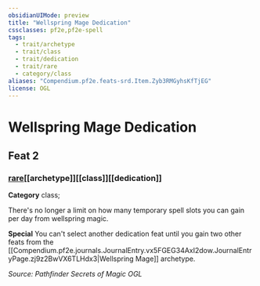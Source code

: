 ```yaml
---
obsidianUIMode: preview
title: "Wellspring Mage Dedication"
cssclasses: pf2e,pf2e-spell
tags:
  - trait/archetype
  - trait/class
  - trait/dedication
  - trait/rare
  - category/class
aliases: "Compendium.pf2e.feats-srd.Item.Zyb3RMGyhsKfTjEG"
license: OGL
---
```

# Wellspring Mage Dedication
## Feat 2
### [rare](rare "Rare Rarity Trait")[[archetype]][[class]][[dedication]]

**Category** class; 




There's no longer a limit on how many temporary spell slots you can gain per day from wellspring magic.

**Special** You can't select another dedication feat until you gain two other feats from the [[Compendium.pf2e.journals.JournalEntry.vx5FGEG34AxI2dow.JournalEntryPage.zj9z2BwVX6TLHdx3|Wellspring Mage]] archetype.

*Source: Pathfinder Secrets of Magic*
*OGL*